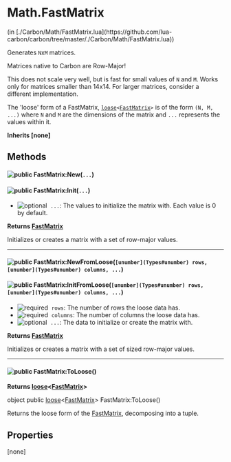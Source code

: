 <link href="../../style.css" rel="stylesheet" type="text/css"/>
<h1 class="class-title">Math.FastMatrix</h1>
<span class="file-link">(in [./Carbon/Math/FastMatrix.lua](https://github.com/lua-carbon/carbon/tree/master/./Carbon/Math/FastMatrix.lua))</span><br/>

Generates `N`x`M` matrices.

Matrices native to Carbon are Row-Major!

This does not scale very well, but is fast for small values of `N` and `M`.
Works only for matrices smaller than 14x14.
For larger matrices, consider a different implementation.

The 'loose' form of a FastMatrix, <code>[loose](Types#loose)&lt;[FastMatrix](Classes/Math.FastMatrix)&gt;</code> is of the form <code>(N, M, ...)</code> where `N` and `M`
are the dimensions of the matrix and <code>...</code> represents the values within it.

**Inherits [none]**

## Methods
<h4 class="method-name"><img alt="public" src="https://img.shields.io/badge/class-public-11b237.svg?style=flat-square" /> FastMatrix:New(<code>...</code>)</h4>
<h4 class="method-name"><img alt="public" src="https://img.shields.io/badge/object-public-11b237.svg?style=flat-square" /> FastMatrix:Init(<code>...</code>)</h4>

- <img alt="optional" src="https://img.shields.io/badge/%20-optional-0092e6.svg?style=flat-square" />&nbsp;&nbsp;`...`: The values to initialize the matrix with. Each value is 0 by default.

**Returns  [FastMatrix](Classes/Math.FastMatrix)**

Initializes or creates a matrix with a set of row-major values.

<hr/>
<h4 class="method-name"><img alt="public" src="https://img.shields.io/badge/class-public-11b237.svg?style=flat-square" /> FastMatrix:NewFromLoose(<code>[unumber](Types#unumber) rows, [unumber](Types#unumber) columns, ...</code>)</h4>
<h4 class="method-name"><img alt="public" src="https://img.shields.io/badge/object-public-11b237.svg?style=flat-square" /> FastMatrix:InitFromLoose(<code>[unumber](Types#unumber) rows, [unumber](Types#unumber) columns, ...</code>)</h4>

- <img alt="required" src="https://img.shields.io/badge/%20-required-ff9600.svg?style=flat-square" />&nbsp;&nbsp;`rows`: The number of rows the loose data has.
- <img alt="required" src="https://img.shields.io/badge/%20-required-ff9600.svg?style=flat-square" />&nbsp;&nbsp;`columns`: The number of columns the loose data has.
- <img alt="optional" src="https://img.shields.io/badge/%20-optional-0092e6.svg?style=flat-square" />&nbsp;&nbsp;`...`: The data to initialize or create the matrix with.

**Returns  [FastMatrix](Classes/Math.FastMatrix)**

Initializes or creates a matrix with a set of sized row-major values.

<hr/>
<h4 class="method-name"><img alt="public" src="https://img.shields.io/badge/object-public-11b237.svg?style=flat-square" /> FastMatrix:ToLoose()</h4>



**Returns  [loose](Types#loose)&lt;[FastMatrix](Classes/Math.FastMatrix)&gt;**

object public [loose](Types#loose)&lt;[FastMatrix](Classes/Math.FastMatrix)&gt; FastMatrix:ToLoose()

Returns the loose form of the [FastMatrix](Classes/Math.FastMatrix), decomposing into a tuple.


## Properties
[none]
